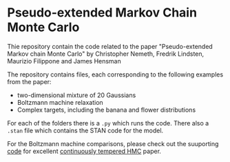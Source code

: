 # Pseudo-extended Markov Chain Monte Carlo

Thie repository contain the code related to the paper "Pseudo-extended Markov chain Monte Carlo" by Christopher Nemeth, Fredrik Lindsten, Maurizio Filippone and James Hensman

The repository contains files, each corresponding to the following examples from the paper:
 * two-dimensional mixture of 20 Gaussians 
 * Boltzmann machine relaxation
 * Complex targets, including the banana and flower distributions

For each of the folders there is a `.py` which runs the code. There also a `.stan` file which contains the STAN code for the model.

For the Boltzmann machine comparisons, please check out the suuporting [code](https://github.com/matt-graham/continuously-tempered-hmc) for excellent [continuously tempered HMC](https://arxiv.org/abs/1704.03338) paper.
